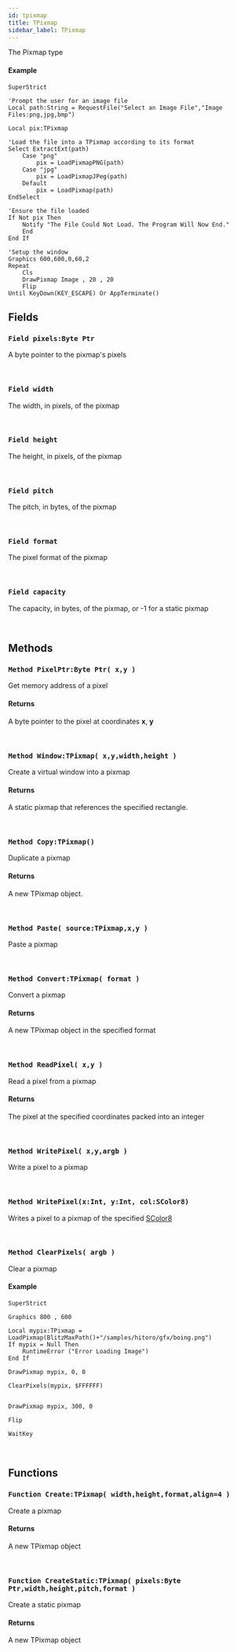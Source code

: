 ```yaml
---
id: tpixmap
title: TPixmap
sidebar_label: TPixmap
---
```


The Pixmap type


#### Example
```blitzmax
SuperStrict

'Prompt the user for an image file
Local path:String = RequestFile("Select an Image File","Image Files:png,jpg,bmp")

Local pix:TPixmap

'Load the file into a TPixmap according to its format
Select ExtractExt(path)
	Case "png"
		pix = LoadPixmapPNG(path)
	Case "jpg"
		pix = LoadPixmapJPeg(path)
	Default
		pix = LoadPixmap(path)
EndSelect

'Ensure the file loaded
If Not pix Then
	Notify "The File Could Not Load. The Program Will Now End."
	End
End If

'Setup the window
Graphics 600,600,0,60,2
Repeat
	Cls
	DrawPixmap Image , 20 , 20
	Flip
Until KeyDown(KEY_ESCAPE) Or AppTerminate()
```
## Fields

### `Field pixels:Byte Ptr`

A byte pointer to the pixmap's pixels

<br/>

### `Field width`

The width, in pixels, of the pixmap

<br/>

### `Field height`

The height, in pixels, of the pixmap

<br/>

### `Field pitch`

The pitch, in bytes, of the pixmap

<br/>

### `Field format`

The pixel format of the pixmap

<br/>

### `Field capacity`

The capacity, in bytes, of the pixmap, or -1 for a static pixmap

<br/>

## Methods

### `Method PixelPtr:Byte Ptr( x,y )`

Get memory address of a pixel

#### Returns
A byte pointer to the pixel at coordinates <b>x</b>, <b>y</b>


<br/>

### `Method Window:TPixmap( x,y,width,height )`

Create a virtual window into a pixmap

#### Returns
A static pixmap that references the specified rectangle.


<br/>

### `Method Copy:TPixmap()`

Duplicate a pixmap

#### Returns
A new TPixmap object.


<br/>

### `Method Paste( source:TPixmap,x,y )`

Paste a pixmap

<br/>

### `Method Convert:TPixmap( format )`

Convert a pixmap

#### Returns
A new TPixmap object in the specified format


<br/>

### `Method ReadPixel( x,y )`

Read a pixel from a pixmap

#### Returns
The pixel at the specified coordinates packed into an integer


<br/>

### `Method WritePixel( x,y,argb )`

Write a pixel to a pixmap

<br/>

### `Method WritePixel(x:Int, y:Int, col:SColor8)`

Writes a pixel to a pixmap of the specified [SColor8](../../../brl/brl.color/scolor8)

<br/>

### `Method ClearPixels( argb )`

Clear a pixmap

#### Example
```blitzmax
SuperStrict

Graphics 800 , 600

Local mypix:TPixmap = LoadPixmap(BlitzMaxPath()+"/samples/hitoro/gfx/boing.png")
If mypix = Null Then
	RuntimeError ("Error Loading Image")
End If

DrawPixmap mypix, 0, 0

ClearPixels(mypix, $FFFFFF)
 

DrawPixmap mypix, 300, 0

Flip

WaitKey
```
<br/>

## Functions

### `Function Create:TPixmap( width,height,format,align=4 )`

Create a pixmap

#### Returns
A new TPixmap object


<br/>

### `Function CreateStatic:TPixmap( pixels:Byte Ptr,width,height,pitch,format )`

Create a static pixmap

#### Returns
A new TPixmap object


<br/>

